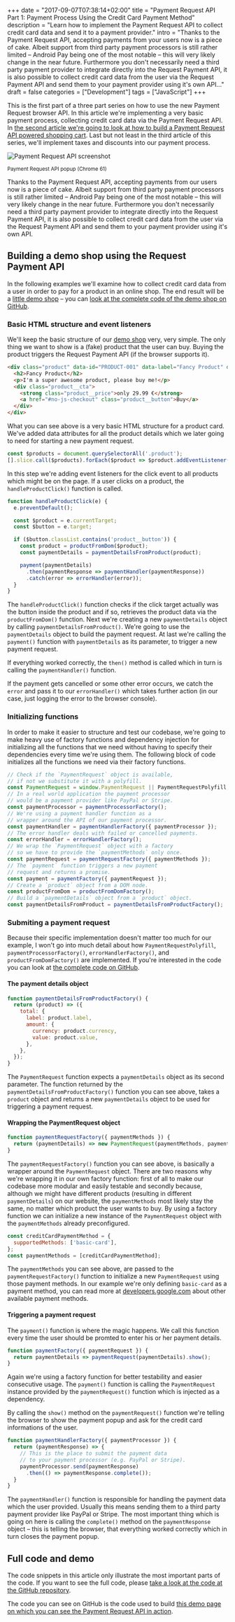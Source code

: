 +++
date = "2017-09-07T07:38:14+02:00"
title = "Payment Request API Part 1: Payment Process Using the Credit Card Payment Method"
description = "Learn how to implement the Payment Request API to collect credit card data and send it to a payment provider."
intro = "Thanks to the Payment Request API, accepting payments from your users now is a piece of cake. Albeit support from third party payment processors is still rather limited – Android Pay being one of the most notable – this will very likely change in the near future. Furthermore you don't necessarily need a third party payment provider to integrate directly into the Request Payment API, it is also possible to collect credit card data from the user via the Request Payment API and send them to your payment provider using it's own API..."
draft = false
categories = ["Development"]
tags = ["JavaScript"]
+++

This is the first part of a three part series on how to use the new Payment Request browser API. In this article we're implementing a very basic payment process, collecting credit card data via the Payment Request API. In [the second article we're going to look at how to build a Payment Request API powered shopping cart](/blog/payment-request-api-building-a-shopping-cart/). Last but not least in the third article of this series, we'll implement taxes and discounts into our payment process.

<div class="c-content__figure">
  <div class="c-content__broad">
    <img srcset="/images/2017-09-07/payment-request-api-screenshot.png 2x" alt="Payment Request API screenshot">
  </div>
  <p class="c-content__caption">
    <small>Payment Request API popup (Chrome 61)</small>
  </p>
</div>

Thanks to the Payment Request API, accepting payments from our users now is a piece of cake. Albeit support from third party payment processors is still rather limited – Android Pay being one of the most notable – this will very likely change in the near future. Furthermore you don't necessarily need a third party payment provider to integrate directly into the Request Payment API, it is also possible to collect credit card data from the user via the Request Payment API and send them to your payment provider using it's own API.

## Building a demo shop using the Request Payment API
In the following examples we'll examine how to collect credit card data from a user in order to pay for a product in an online shop. The end result will be a [little demo shop](/demos/2017-09-07/payment-request-api/) – you can [look at the complete code of the demo shop on GitHub](https://github.com/maoberlehner/markus-oberlehner-net/tree/dev/static/demos/2017-09-07/payment-request-api/index.html).

### Basic HTML structure and event listeners
We'll keep the basic structure of our [demo shop](/demos/2017-09-07/payment-request-api/) very, very simple. The only thing we want to show is a (fake) product that the user can buy. Buying the product triggers the Request Payment API (if the browser supports it).

```html
<div class="product" data-id="PRODUCT-001" data-label="Fancy Product" data-currency="EUR" data-value="29.99">
  <h2>Fancy Product</h2>
  <p>I'm a super awesome product, please buy me!</p>
  <div class="product__cta">
    <strong class="product__price">only 29.99 €</strong>
    <a href="#no-js-checkout" class="product__button">Buy</a>
  </div>
</div>
```

What you can see above is a very basic HTML structure for a product card. We've added data attributes for all the product details which we later going to need for starting a new payment request.

```js
const $products = document.querySelectorAll('.product');
[].slice.call($products).forEach($product => $product.addEventListener('click', handleProductClick));
```

In this step we're adding event listeners for the click event to all products which might be on the page. If a user clicks on a product, the `handleProductClick()` function is called.

```js
function handleProductClick(e) {
  e.preventDefault();

  const $product = e.currentTarget;
  const $button = e.target;

  if ($button.classList.contains('product__button')) {
    const product = productFromDom($product);
    const paymentDetails = paymentDetailsFromProduct(product);

    payment(paymentDetails)
      .then(paymentResponse => paymentHandler(paymentResponse))
      .catch(error => errorHandler(error));
  }
}
```

The `handleProductClick()` function checks if the click target actually was the button inside the product and if so, retrieves the product data via the `productFromDom()` function. Next we're creating a new `paymentDetails` object by calling `paymentDetailsFromProduct()`. We're going to use the `paymentDetails` object to build the payment request. At last we're calling the `payment()` function with `paymentDetails` as its parameter, to trigger a new payment request.

If everything worked correctly, the `then()` method is called which in turn is calling the `paymentHandler()` function.

If the payment gets cancelled or some other error occurs, we catch the `error` and pass it to our `errorHandler()` which takes further action (in our case, just logging the error to the browser console).

### Initializing functions
In order to make it easier to structure and test our codebase, we're going to make heavy use of factory functions and dependency injection for initializing all the functions that we need without having to specify their dependencies every time we're using them. The following block of code initializes all the functions we need via their factory functions.

```js
// Check if the `PaymentRequest` object is available,
// if not we substitute it with a polyfill.
const PaymentRequest = window.PaymentRequest || PaymentRequestPolyfill;
// In a real world application the payment processor
// would be a payment provider like PayPal or Stripe.
const paymentProcessor = paymentProcessorFactory();
// We're using a payment handler function as a
// wrapper around the API of our payment processor.
const paymentHandler = paymentHandlerFactory({ paymentProcessor });
// The error handler deals with failed or cancelled payments.
const errorHandler = errorHandlerFactory();
// We wrap the `PaymentRequest` object with a factory
// so we have to provide the `paymentMethods` only once.
const paymentRequest = paymentRequestFactory({ paymentMethods });
// The `payment` function triggers a new payment
// request and returns a promise.
const payment = paymentFactory({ paymentRequest });
// Create a `product` object from a DOM node.
const productFromDom = productFromDomFactory();
// Build a `paymentDetails` object from a `product` object.
const paymentDetailsFromProduct = paymentDetailsFromProductFactory();
```

### Submiting a payment request
Because their specific implementation doesn't matter too much for our example, I won't go into much detail about how `PaymentRequestPolyfill`, `paymentProcessorFactory()`, `errorHandlerFactory()`, and `productFromDomFactory()` are implemented. If you're interested in the code you can look at [the complete code on GitHub](https://github.com/maoberlehner/markus-oberlehner-net/tree/dev/static/demos/2017-09-07/payment-request-api/index.html).

#### The payment details object
```js
function paymentDetailsFromProductFactory() {
  return (product) => ({
    total: {
      label: product.label,
      amount: {
        currency: product.currency,
        value: product.value,
      },
    },
  });
}
```

The `PaymentRequest` function expects a `paymentDetails` object as its second parameter. The function returned by the `paymentDetailsFromProductFactory()` function you can see above, takes a `product` object and returns a new `paymentDetails` object to be used for triggering a payment request.

#### Wrapping the PaymentRequest object
```js
function paymentRequestFactory({ paymentMethods }) {
  return (paymentDetails) => new PaymentRequest(paymentMethods, paymentDetails);
}
```

The `paymentRequestFactory()` function you can see above, is basically a wrapper around the `PaymentRequest` object. There are two reasons why we're wrapping it in our own factory function: first of all to make our codebase more modular and easily testable and secondly because, although we might have different products (resulting in different `paymentDetails`) on our website, the `paymentMethods` most likely stay the same, no matter which product the user wants to buy. By using a factory function we can initialize a new instance of the `PaymentRequest` object with the `paymentMethods` already preconfigured.

```js
const creditCardPaymentMethod = {
  supportedMethods: ['basic-card'],
};
const paymentMethods = [creditCardPaymentMethod];
```

The `paymentMethods` you can see above, are passed to the `paymentRequestFactory()` function to initialize a new `PaymentRequest` using those payment methods. In our example we're only defining `basic-card` as a payment method, you can read more at [developers.google.com](https://developers.google.com/web/fundamentals/discovery-and-monetization/payment-request/deep-dive-into-payment-request#defining_supported_payment_methods) about other available payment methods.

#### Triggering a payment request
The `payment()` function is where the magic happens. We call this function every time the user should be promted to enter his or her payment details.

```js
function paymentFactory({ paymentRequest }) {
  return paymentDetails => paymentRequest(paymentDetails).show();
}
```

Again we're using a factory function for better testability and easier consecutive usage. The `payment()` function is calling the `PaymentRequest` instance provided by the `paymentRequest()` function which is injected as a dependency.

By calling the `show()` method on the `paymentRequest()` function we're telling the browser to show the payment popup and ask for the credit card informations of the user.

```js
function paymentHandlerFactory({ paymentProcessor }) {
  return (paymentResponse) => {
    // This is the place to submit the payment data
    // to your payment processor (e.g. PayPal or Stripe).
    paymentProcessor.send(paymentResponse)
      .then(() => paymentResponse.complete());
  }
}
```

The `paymentHandler()` function is responsible for handling the payment data which the user provided. Usually this means sending them to a third party payment provider like PayPal or Stripe. The most important thing which is going on here is calling the `complete()` method on the `paymentResponse` object – this is telling the browser, that everything worked correctly which in turn closes the payment popup.

## Full code and demo
The code snippets in this article only illustrate the most important parts of the code. If you want to see the full code, please [take a look at the code at the GitHub repository](https://github.com/maoberlehner/markus-oberlehner-net/tree/dev/static/demos/2017-09-07/payment-request-api/index.html).

The code you can see on GitHub is the code used to build [this demo page on which you can see the Payment Request API in action](/demos/2017-09-07/payment-request-api/).
